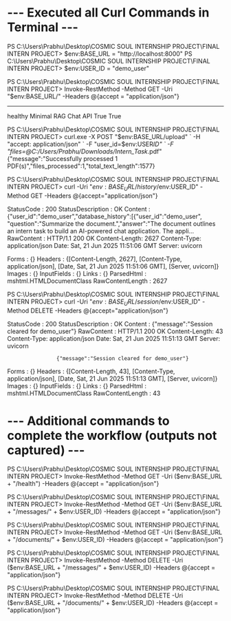 # --- Executed all Curl Commands in Terminal ---

PS C:\Users\Prabhu\Desktop\COSMIC SOUL INTERNSHIP PROJECT\FINAL INTERN PROJECT> $env:BASE_URL = "http://localhost:8000"
PS C:\Users\Prabhu\Desktop\COSMIC SOUL INTERNSHIP PROJECT\FINAL INTERN PROJECT> $env:USER_ID = "demo_user"

PS C:\Users\Prabhu\Desktop\COSMIC SOUL INTERNSHIP PROJECT\FINAL INTERN PROJECT> Invoke-RestMethod -Method GET -Uri "$env:BASE_URL/" -Headers @{accept = "application/json"}

---

healthy Minimal RAG Chat API True True

PS C:\Users\Prabhu\Desktop\COSMIC SOUL INTERNSHIP PROJECT\FINAL INTERN PROJECT> curl.exe -X POST "$env:BASE_URL/upload" `
  -H "accept: application/json" `
  -F "user_id=$env:USER*ID" `
-F "files=@C:/Users/Prabhu/Downloads/Intern_Task*.pdf"
{"message":"Successfully processed 1 PDF(s)","files_processed":1,"total_text_length":1577}

PS C:\Users\Prabhu\Desktop\COSMIC SOUL INTERNSHIP PROJECT\FINAL INTERN PROJECT> curl -Uri "$env:BASE_URL/history/$env:USER_ID" -Method GET -Headers @{accept="application/json"}

StatusCode : 200
StatusDescription : OK
Content : {"user_id":"demo_user","database_history":[{"user_id":"demo_user",
"question":"Summarize the document.","answer":"The document outlines an intern task to build an AI-powered chat application. The appli...
RawContent : HTTP/1.1 200 OK
Content-Length: 2627
Content-Type: application/json
Date: Sat, 21 Jun 2025 11:51:06 GMT
Server: uvicorn

Forms : {}
Headers : {[Content-Length, 2627], [Content-Type, application/json], [Date,
 Sat, 21 Jun 2025 11:51:06 GMT], [Server, uvicorn]}
Images : {}
InputFields : {}
Links : {}
ParsedHtml : mshtml.HTMLDocumentClass
RawContentLength : 2627

PS C:\Users\Prabhu\Desktop\COSMIC SOUL INTERNSHIP PROJECT\FINAL INTERN PROJECT> curl -Uri "$env:BASE_URL/session/$env:USER_ID" -Method DELETE -Headers @{accept="application/json"}

StatusCode : 200
StatusDescription : OK
Content : {"message":"Session cleared for demo_user"}
RawContent : HTTP/1.1 200 OK
Content-Length: 43
Content-Type: application/json
Date: Sat, 21 Jun 2025 11:51:13 GMT
Server: uvicorn

                    {"message":"Session cleared for demo_user"}

Forms : {}
Headers : {[Content-Length, 43], [Content-Type, application/json], [Date,
 Sat, 21 Jun 2025 11:51:13 GMT], [Server, uvicorn]}
Images : {}
InputFields : {}
Links : {}
ParsedHtml : mshtml.HTMLDocumentClass
RawContentLength : 43

# --- Additional commands to complete the workflow (outputs not captured) ---

PS C:\Users\Prabhu\Desktop\COSMIC SOUL INTERNSHIP PROJECT\FINAL INTERN PROJECT> Invoke-RestMethod -Method GET -Uri ($env:BASE_URL + "/health") -Headers @{accept = "application/json"}

PS C:\Users\Prabhu\Desktop\COSMIC SOUL INTERNSHIP PROJECT\FINAL INTERN PROJECT> Invoke-RestMethod -Method GET -Uri ($env:BASE_URL + "/messages/" + $env:USER_ID) -Headers @{accept = "application/json"}

PS C:\Users\Prabhu\Desktop\COSMIC SOUL INTERNSHIP PROJECT\FINAL INTERN PROJECT> Invoke-RestMethod -Method GET -Uri ($env:BASE_URL + "/documents/" + $env:USER_ID) -Headers @{accept = "application/json"}

PS C:\Users\Prabhu\Desktop\COSMIC SOUL INTERNSHIP PROJECT\FINAL INTERN PROJECT> Invoke-RestMethod -Method DELETE -Uri ($env:BASE_URL + "/messages/" + $env:USER_ID) -Headers @{accept = "application/json"}

PS C:\Users\Prabhu\Desktop\COSMIC SOUL INTERNSHIP PROJECT\FINAL INTERN PROJECT> Invoke-RestMethod -Method DELETE -Uri ($env:BASE_URL + "/documents/" + $env:USER_ID) -Headers @{accept = "application/json"}
